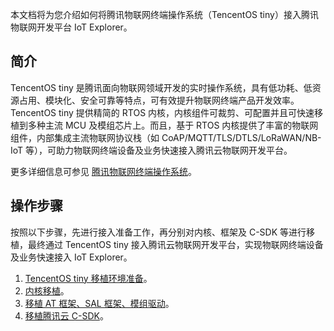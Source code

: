 
本文档将为您介绍如何将腾讯物联网终端操作系统（TencentOS tiny）接入腾讯物联网开发平台 IoT Explorer。
## 简介
TencentOS tiny 是腾讯面向物联网领域开发的实时操作系统，具有低功耗、低资源占用、模块化、安全可靠等特点，可有效提升物联网终端产品开发效率。TencentOS tiny 提供精简的 RTOS 内核，内核组件可裁剪、可配置并且可快速移植到多种主流 MCU 及模组芯片上。而且，基于 RTOS 内核提供了丰富的物联网组件，内部集成主流物联网协议栈（如 CoAP/MQTT/TLS/DTLS/LoRaWAN/NB-IoT 等），可助力物联网终端设备及业务快速接入腾讯云物联网开发平台。

更多详细信息可参见 [腾讯物联网终端操作系统](https://cloud.tencent.com/product/tos-tiny)。
## 操作步骤
按照以下步骤，先进行接入准备工作，再分别对内核、框架及 C-SDK 等进行移植，最终通过 TencentOS tiny 接入腾讯云物联网开发平台，实现物联网终端设备及业务快速接入 IoT Explorer。
1. [TencentOS tiny 移植环境准备](https://cloud.tencent.com/document/product/1081/47955)。
2. [内核移植](https://cloud.tencent.com/document/product/1081/47956)。
3.  [移植 AT 框架、SAL 框架、模组驱动](https://cloud.tencent.com/document/product/1081/47957)。
4.  [移植腾讯云 C-SDK](https://cloud.tencent.com/document/product/1081/47958)。

